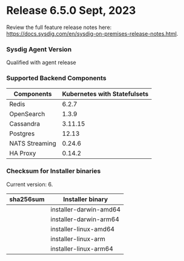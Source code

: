 Release 6.5.0 Sept, 2023
===

Review the full feature release notes here: https://docs.sysdig.com/en/sysdig-on-premises-release-notes.html.


### Sysdig Agent Version

Qualified with agent release 

### Supported Backend Components

| **Components** | **Kubernetes with Statefulsets** |
|---|---|
| Redis                      | 6.2.7 |
| OpenSearch                 | 1.3.9 |
| Cassandra                  | 3.11.15 |
| Postgres                   | 12.13 |
| NATS Streaming             | 0.24.6 |
| HA Proxy                   | 0.14.2 |


### Checksum for Installer binaries

Current version: 6.

| **sha256sum** | **Installer binary** |
|---|---|
|  | installer-darwin-amd64 |
|  | installer-darwin-arm64 |
|  | installer-linux-amd64 |
|  | installer-linux-arm |
|  | installer-linux-arm64 |
